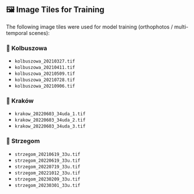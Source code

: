 ## 🖼️ Image Tiles for Training

The following image tiles were used for model training (orthophotos / multi-temporal scenes):

### 📍 Kolbuszowa
- `kolbuszowa_20210327.tif`
- `kolbuszowa_20210411.tif`
- `kolbuszowa_20210509.tif`
- `kolbuszowa_20210728.tif`
- `kolbuszowa_20210906.tif`

### 📍 Kraków
- `krakow_20220603_34uda_1.tif`
- `krakow_20220603_34uda_2.tif`
- `krakow_20220603_34uda_3.tif`

### 📍 Strzegom
- `strzegom_20210619_33u.tif`
- `strzegom_20220619_33u.tif`
- `strzegom_20220719_33u.tif`
- `strzegom_20221012_33u.tif`
- `strzegom_20230209_33u.tif`
- `strzegom_20230301_33u.tif`
